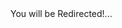 <html>
<head>
	<title>Redirection</title>
</head>
<body>
	You will be Redirected!...
	<script>
		window.location = "/public";
	</script>
</body>
</html>

